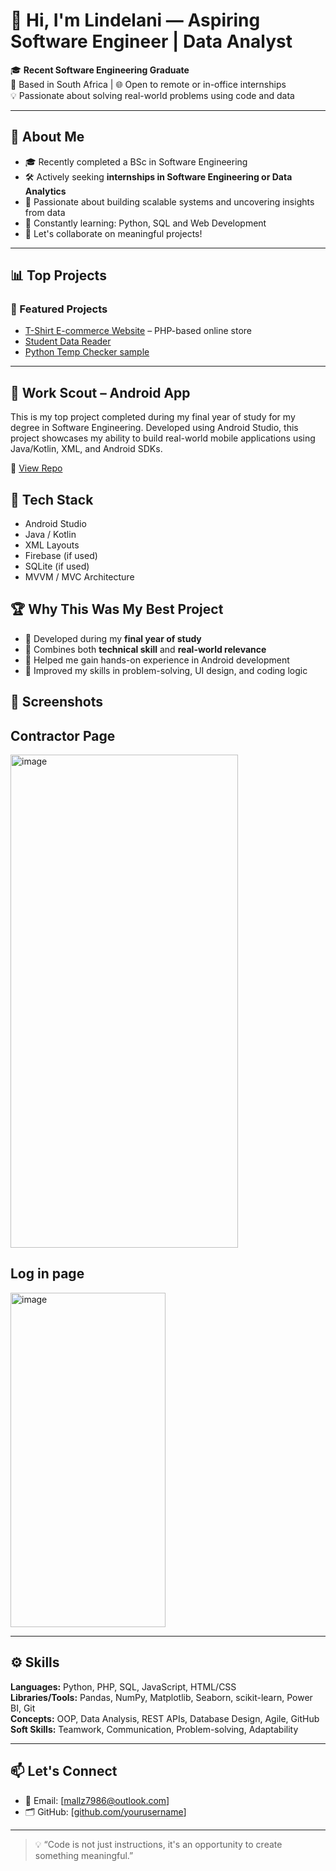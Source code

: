 # 👋 Hi, I'm Lindelani — Aspiring Software Engineer | Data Analyst

🎓 **Recent Software Engineering Graduate**  
📍 Based in South Africa | 🌐 Open to remote or in-office internships  
💡 Passionate about solving real-world problems using code and data

---

## 🧠 About Me

- 🎓 Recently completed a BSc in Software Engineering
- 🛠️ Actively seeking **internships in Software Engineering or Data Analytics**
- 🧪 Passionate about building scalable systems and uncovering insights from data
- 🌱 Constantly learning: Python, SQL and Web Development
- 💬 Let's collaborate on meaningful projects!

---

## 📊 Top Projects

### 📂 Featured Projects
- [T-Shirt E-commerce Website]([https://github.com/mallz7986/seventySevensGifts-tees.git]) – PHP-based online store
- [Student Data Reader](https://github.com/mallz7986/student-management)
- [Python Temp Checker sample](https://github.com/mallz7986/python-oop)

---

## 📱 Work Scout – Android App 

This is my top project completed during my final year of study for my degree in Software Engineering. Developed using Android Studio, this project showcases my ability to build real-world mobile applications using Java/Kotlin, XML, and Android SDKs.

🔗 [View Repo](https://github.com/yourusername/tshirt-ecommerce)

## 🔧 Tech Stack
- Android Studio
- Java / Kotlin
- XML Layouts
- Firebase (if used)
- SQLite (if used)
- MVVM / MVC Architecture

## 🏆 Why This Was My Best Project

- 📌 Developed during my **final year of study**
- 💼 Combines both **technical skill** and **real-world relevance**
- 🚀 Helped me gain hands-on experience in Android development
- 🧩 Improved my skills in problem-solving, UI design, and coding logic


## 📸 Screenshots
## Contractor Page

 <img width="364" height="789" alt="image" src="https://github.com/user-attachments/assets/d90bc34f-48fb-4df4-9053-65fd5c3b0564" />

## Log in page

 <img width="248" height="535" alt="image" src="https://github.com/user-attachments/assets/6029a8f7-f663-4921-ac88-43d9a0fca0f0" />


---

## ⚙️ Skills

**Languages:** Python, PHP, SQL, JavaScript, HTML/CSS  
**Libraries/Tools:** Pandas, NumPy, Matplotlib, Seaborn, scikit-learn, Power BI, Git  
**Concepts:** OOP, Data Analysis, REST APIs, Database Design, Agile, GitHub  
**Soft Skills:** Teamwork, Communication, Problem-solving, Adaptability

---

## 📫 Let's Connect

- 📧 Email: [mallz7986@outlook.com]
- 🗂️ GitHub: [[github.com/yourusername](https://github.com/mallz7986)]

---

> 💡 “Code is not just instructions, it's an opportunity to create something meaningful.”

